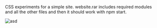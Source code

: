 CSS experiments for a simple site.
website.rar includes required modules and all the other files and then it should work with npm start.

![asd](https://user-images.githubusercontent.com/99166139/163399451-33032fb0-5558-4eb5-930b-300059f49b78.gif)



